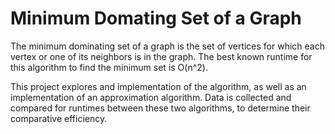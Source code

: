 # Minimum Domating Set of a Graph

The minimum dominating set of a graph is the set of vertices for which each vertex or one of its neighbors is in the graph.
The best known runtime for this algorithm to find the minimum set is O(n^2).

This project explores and implementation of the algorithm, as well as an implementation of an approximation algorithm.
Data is collected and compared for runtimes between these two algorithms, to determine their comparative efficiency.